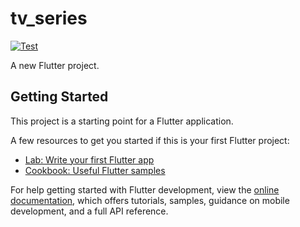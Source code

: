 # tv_series
[![Test](https://github.com/mo7amedaliEbaid/study_cases/actions/workflows/test.yml/badge.svg)](https://github.com/mo7amedaliEbaid/study_cases/actions/workflows/test.yml)

A new Flutter project.

## Getting Started

This project is a starting point for a Flutter application.

A few resources to get you started if this is your first Flutter project:

- [Lab: Write your first Flutter app](https://docs.flutter.dev/get-started/codelab)
- [Cookbook: Useful Flutter samples](https://docs.flutter.dev/cookbook)

For help getting started with Flutter development, view the
[online documentation](https://docs.flutter.dev/), which offers tutorials,
samples, guidance on mobile development, and a full API reference.
